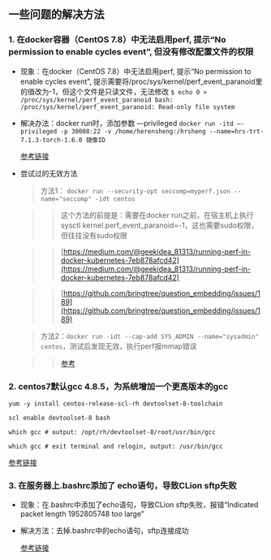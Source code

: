 ## 一些问题的解决方法

### 1. 在docker容器（CentOS 7.8）中无法启用perf, 提示“No permission to enable cycles event”, 但没有修改配置文件的权限

- 现象：在docker（CentOS 7.8）中无法启用perf, 提示“No permission to enable cycles event”, 提示需要将/proc/sys/kernel/perf_event_paranoid里的值改为-1，但这个文件是只读文件，无法修改
  `
  $ echo 0 > /proc/sys/kernel/perf_event_paranoid
  bash: /proc/sys/kernel/perf_event_paranoid: Read-only file system
  `
- 解决办法：docker run时，添加参数 –-privileged
  `docker run -itd –-privileged -p 30008:22 -v /home/herensheng:/hrsheng --name=hrs-trt-7.1.3-torch-1.6.0 镜像ID`
  
  [参考链接](https://fukun.org/post/20181226-linux_perf_in_docker.html)

- 尝试过的无效方法
  
  > 方法1： `docker run --security-opt seccomp=myperf.json --name="seccomp" -idt centos`
  
  > > 这个方法的前提是：需要在docker run之前，在宿主机上执行sysctl kernel.perf_event_paranoid=-1，这也需要sudo权限，但往往没有sudo权限 
  
  > > [https://medium.com/@geekidea_81313/running-perf-in-docker-kubernetes-7eb878afcd42](https://medium.com/@geekidea_81313/running-perf-in-docker-kubernetes-7eb878afcd42)
  
  > > [https://github.com/bringtree/question_embedding/issues/189](https://github.com/bringtree/question_embedding/issues/189)
 
  > 方法2：`docker run -idt --cap-add SYS_ADMIN --name="sysadmin" centos`，测试后发现无效，执行perf报mmap错误 
  
  > > [参考](https://medium.com/@geekidea_81313/running-perf-in-docker-kubernetes-7eb878afcd42)
  
  
### 2. centos7默认gcc 4.8.5，为系统增加一个更高版本的gcc
  `yum -y install centos-release-scl-rh devtoolset-8-toolchain`
  
  `scl enable devtoolset-8 bash`
  
  `which gcc # output: /opt/rh/devtoolset-8/root/usr/bin/gcc`
  
  `which gcc # exit terminal and relogin, output: /usr/bin/gcc`
  
  [参考链接](https://forums.centos.org/viewtopic.php?t=70838)
  
  
### 3. 在服务器上.bashrc添加了 echo语句，导致CLion sftp失败

  - 现象：在.bashrc中添加了echo语句，导致CLion sftp失败，报错“Indicated packet length 1952805748 too large”
  
  - 解决方法：去掉.bashrc中的echo语句，sftp连接成功
  
    [参考链接](https://stackoverflow.com/questions/64790393/indicated-packet-length-too-large-error-when-using-remote-interpreter-in-pycha)
